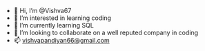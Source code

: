 - 👋 Hi, I’m @Vishva67
- 👀 I’m interested in learning coding
- 🌱 I’m currently learning SQL
- 💞️ I’m looking to collaborate on a well reputed company in coding
- 📫 vishvapandiyan66@gmail.com

<!---
Vishva67/Vishva67 is a ✨ special ✨ repository because its `README.md` (this file) appears on your GitHub profile.
You can click the Preview link to take a look at your changes.
--->

